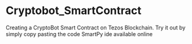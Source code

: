 # Cryptobot_SmartContract

Creating a CryptoBot Smart Contract on Tezos Blockchain. Try it out by simply copy pasting the code SmartPy ide available online
